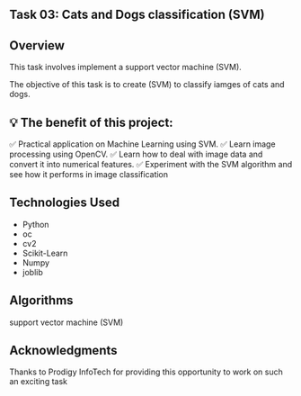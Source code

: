 ## Task 03: Cats and Dogs classification (SVM)

## Overview
This task involves implement a support vector machine (SVM).

The objective of this task is to create (SVM) to classify iamges of cats and dogs.

## 💡 The benefit of this project:

✅ Practical application on Machine Learning using SVM.
✅ Learn image processing using OpenCV.
✅ Learn how to deal with image data and convert it into numerical features.
✅ Experiment with the SVM algorithm and see how it performs in image classification

## Technologies Used

- Python
- oc
- cv2
- Scikit-Learn
- Numpy
- joblib


## Algorithms

support vector machine (SVM)

## Acknowledgments

Thanks to Prodigy InfoTech for providing this opportunity to work on such an exciting task
